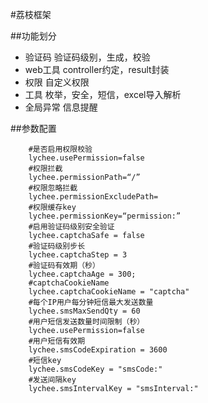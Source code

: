 #荔枝框架

##功能划分

* 验证码	验证码级别，生成，校验
* web工具	controller约定，result封装
* 权限		自定义权限
* 工具      枚举，安全，短信，excel导入解析
* 全局异常  信息提醒

##参数配置

```shell
	#是否启用权限校验
	lychee.usePermission=false 
	#权限拦截
	lychee.permissionPath=“/”
	#权限忽略拦截
	lychee.permissionExcludePath=
	#权限缓存key
	lychee.permissionKey=“permission:”
	#启用验证码级别安全验证
	lychee.captchaSafe = false
	#验证码级别步长
	lychee.captchaStep = 3
	#验证码有效期（秒）
	lychee.captchaAge = 300;
	#captchaCookieName
	lychee.captchaCookieName = "captcha"
	#每个IP用户每分钟短信最大发送数量
	lychee.smsMaxSendQty = 60
	#用户短信发送数量时间限制（秒）
	lychee.usePermission=false 
	#用户短信有效期
	lychee.smsCodeExpiration = 3600
	#短信key
	lychee.smsCodeKey = "smsCode:" 
	#发送间隔key
	lychee.smsIntervalKey = "smsInterval:" 
```

